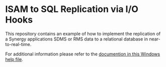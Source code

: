 
# ISAM to SQL Replication via I/O Hooks

This repository contains an example of how to implement the replication
of a Synergy applications SDMS or RMS data to a relational database in
near-to-real-time.

For additional information please refer to the [documention in this Windows help file](https://github.com/SteveIves/SqlReplicationIoHooks/blob/master/Documentation/SqlReplication.chm).
